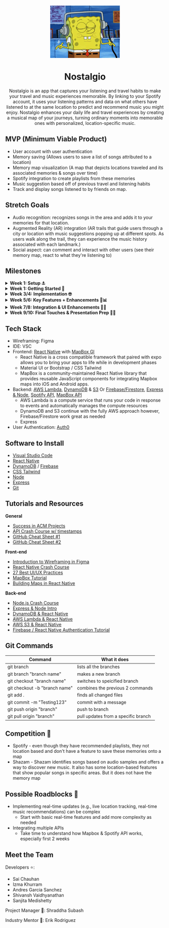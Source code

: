 
<p align="center">
  <img src="https://github.com/acm-projects/Nostalgio/blob/main/listening-to-music-spongebob.gif"/>
</p>

# <h1 align="center">Nostalgio</h1>

<p align="center">
Nostalgio is an app that captures your listening and travel habits to make your travel and music experiences memorable. By linking to your Spotify account, it uses your listening patterns and data on what others have listened to at the same location to predict and recommend music you might enjoy. Nostalgio enhances your daily life and travel experiences by creating a musical map of your journeys, turning ordinary moments into memorable ones with personalized, location-specific music.
</p>

## MVP (Minimum Viable Product)


* User account with user authentication
* Memory saving (Allows users to save a list of songs attributed to a location)
* Memory map visualization (A map that depicts locations traveled and its associated memories & songs over time)
* Spotify integration to create playlists from these memories
* Music suggestion based off of previous travel and listening habits
* Track and display songs listened to by friends on map. 
  



## Stretch Goals

* Audio recognition: recognizes songs in the area and adds it to your memories for that location.
* Augmented Reality (AR) integration (AR trails that guide users through a city or location with music suggestions popping up at different spots. As users walk along the trail, they can experience the music history associated with each landmark.)
* Social aspect: can comment and interact with other users (see their memory map, react to what they're listening to)



## Milestones

<details closed>
  <summary>  <strong> Week 1: Setup ⚓ </strong> </summary>
  <br>

- General:
  - Assign roles for front-end and back-end development.
  - Discuss overall project scope, tech stack/options (React Native for frontend, AWS for backend)
  - Schedule meetings for weekly meetings
  - Start Low fidelity with everyone to get a vision of the app
- Frontend:
  - Start working on figma and be ready to show progress dev night
  - Learn React Native/Flutter and decide which you wanna work with
- Backend:
  - Research AWS and begin setting up your environment (AWS EC2, S3).
  - Start exploring database frameworks (e.g., MongoDB, DynamoDB).
  - Explore Spotify API

</details>
<details closed>
  <summary>  <strong> Week 1: Getting Started 🏃 </strong> </summary>
  <br>
  
- Frontend:
  - Figma design complete
  - Basic Routing: Implement initial routing in React Native to connect key screens.
- Backend:
  - Continue researching the AWS tech stack 
  - Database Schema: Design the DynamoDB schema to store user data, memories, and listening history.
  - Mapbox Integration: Begin researching how to integrate Mapbox into the app for location tracking.
  - Begin brainstorming and researching the music suggestion algorithm based on location and listening habits.

</details>

<details closed>
  <summary>  <strong> Week 3/4: Implementation 🤓 </strong> </summary>
  <br>

- General:
  - Team Sync: Regular check-ins to address any blockers, especially since the team is new to the tech stack.
- Frontend:
  - Core Pages: Begin coding key components such as the Memory Input Page, Map Visualization Page, and Music Suggestion Page.
  - Mapbox Integration: Start integrating Mapbox into the frontend to display user locations and memory markers.
- Backend:
  - Database Setup: Implement the DynamoDB schema, focusing on saving and retrieving user memories and listening data.
  - Spotify API Integration: Set up initial connections to the Spotify API to fetch user listening data.
  - Mapbox API: Set up backend logic to handle location data and pass it to the frontend.

</details>

<details closed>
  <summary>  <strong> Week 5/6: Key Features + Enhancements 🎵📊 </strong> </summary>
  <br>

- General:
  - Midway Review: Review progress, adjust goals if necessary, and ensure both frontend and backend are on track for integration.
- Frontend:
  - Memory Visualization: Enhance map visualization with memory markers, user journeys, and interaction features (comments, reactions).
  - Popular Songs Display: Implement UI to display popular songs and genres at specific locations.
- Backend:
  - Memory Logic: Finalize backend logic for saving and retrieving memories and associated music.
  - Real-Time Updates: Implement real-time updates for what other users have listened to at certain locations.
  - Music Suggestion Algorithm: Start developing the core algorithm for music suggestions based on user data and location.

</details>

<details closed>
  <summary>  <strong> Week 7/8: Integration & UI Enhancements 🎵🏁 </strong> </summary>
  <br>

- General:
  - Presentation Prep: Start preparing the presentation and demo, focusing on the key features and how they work together.
  - Work on stretch goals if possible
- Frontend:
  - UI Enhancements: Polish the UI and ensure smooth navigation between different pages.
  - Integration Testing: Begin testing the integration between frontend and backend, especially for features like memory saving, map visualization, and music suggestions.
- Backend:
  - Final Integration: Complete the integration of all APIs (Spotify, Mapbox) and ensure the backend is fully functional.
  - User Authentication: Finalize the user authentication flow and connect it with the database.

</details>

<details closed>
  <summary>  <strong> Week 9/10: Final Touches & Presentation Prep 💪📢 </strong> </summary>
  <br>

- General:
  - Bug Fixes & Polish: Address any bugs, finalize UI/UX, and ensure the app is stable and ready for presentation.
  - Final Testing: Conduct thorough testing of all features, focusing on user journeys and the core algorithm.
  - Presentation: Prepare slides, script, and rehearse the demo. Ensure everyone is confident with their part of the presentation.

</details>



## Tech Stack
* Wireframing: Figma
* IDE: VSC
* Frontend: [React Native](https://reactnative.dev/) with [MapBox Gl](https://docs.mapbox.com/help/glossary/maps-sdk-for-react-native/)
  * React Native is a cross compatible framework that paired with expo allows you to bring your apps to life while in development phases
  * Material UI or Bootstrap / CSS Tailwind
  * MapBox is a community-maintained React Native library that provides reusable JavaScript components for integrating Mapbox maps into iOS and Android apps.
* Backend: [AWS Lambda](https://www.serverless.com/aws-lambda), [DynamoDB](https://docs.aws.amazon.com/amazondynamodb/latest/developerguide/Introduction.html) & [S3](https://docs.aws.amazon.com/AmazonS3/latest/userguide/Welcome.html) Or [Firebase/Firestore](https://firebase.google.com/docs/firestore), [Express & Node](https://developer.mozilla.org/en-US/docs/Learn/Server-side/Express_Nodejs/Introduction), [Spotify API](https://developer.spotify.com/documentation/web-api), [MapBox API](https://docs.mapbox.com/api/overview/)
  * AWS Lambda is a compute service that runs your code in response to events and automatically manages the compute resources
  * DynamoDB and S3 continue with the fully AWS approach however, Firebase/Firestore work great as needed
  * Express
* User Authentication: [Auth0](https://auth0.com/docs)



## Software to Install
  - [Visual Studio Code](https://code.visualstudio.com/)
  - [React Native](https://reactnative.dev/docs/environment-setup)
  - [DynamoDB](https://aws.amazon.com/dynamodb/) / [Firebase](https://firebase.google.com/docs/web/setup)
  - [CSS Tailwind](https://tailwindcss.com/docs/guides/nextjs)
  - [Node](https://nodejs.org/en/)
  - [Express](https://expressjs.com/)
  - [Git](https://git-scm.com/downloads)

## Tutorials and Resources  
  **General**
  - [Success in ACM Projects](https://docs.google.com/document/d/18Zi3DrKG5e6g5Bojr8iqxIu6VIGl86YBSFlsnJnlM88/edit#heading=h.ky82xv3vtbpi)
  - [API Crash Course w/ timestamps](https://www.youtube.com/watch?v=GZvSYJDk-us)
  - [GitHub Cheat Sheet #1](https://education.github.com/git-cheat-sheet-education.pdf)
  - [GitHub Cheat Sheet #2](https://drive.google.com/file/d/1OddwoSvNJ3dQuEBw3RERieMXmOicif9_/view)
  
  **Front-end**
  - [Introduction to Wireframing in Figma](https://www.youtube.com/watch?v=6t_dYhXyYjI)
  - [React Native Crash Course](https://www.youtube.com/watch?v=w7ejDZ8SWv8)
  - [27 Best UI/UX Practices](https://729solutions.com/ux-ui-best-practices/)
  - [MapBox Tutorial](https://www.youtube.com/watch?v=JJatzkPcmoI)
  - [Building Maps in React Native](https://medium.com/@mshuecodev/building-maps-in-react-native-with-mapbox-a-step-by-step-tutorial-6491f2190db9)
  
  **Back-end**
  - [Node.js Crash Course](https://www.youtube.com/watch?v=zb3Qk8SG5Ms&list=PL4cUxeGkcC9jsz4LDYc6kv3ymONOKxwBU)
  - [Express & Node Intro](https://youtu.be/jivyItmsu18?si=YbLWhSxKg1C44Qht)
  - [DynamoDB & React Native](https://docs.aws.amazon.com/prescriptive-guidance/latest/patterns/build-a-serverless-react-native-mobile-app-by-using-aws-amplify.html)
  - [AWS Lambda & React Native](https://docs.aws.amazon.com/prescriptive-guidance/latest/patterns/build-a-serverless-react-native-mobile-app-by-using-aws-amplify.html)
  - [AWS S3 & React Native](https://jaka-tertinek.medium.com/upload-files-from-react-native-app-to-aws-s3-3d3cb85e9d4)
  - [Firebase / React Native Authentication Tutorial](https://www.youtube.com/watch?v=ONAVmsGW6-M)

## Git Commands

| Command                       | What it does                        |
| ----------------------------- | ----------------------------------- |
| git branch                    | lists all the branches              |
| git branch "branch name"      | makes a new branch                  |
| git checkout "branch name"    | switches to speicified branch       |
| git checkout -b "branch name" | combines the previous 2 commands    |
| git add .                     | finds all changed files             |
| git commit -m "Testing123"    | commit with a message               |
| git push origin "branch"      | push to branch                      |
| git pull origin "branch"      | pull updates from a specific branch |

## Competition 🫢
* Spotify - even though they have recommended playlists, they not location based and don't have a feature to save these memories onto a map
* Shazam - Shazam identifies songs based on audio samples and offers a way to discover new music. It also has some location-based features that show popular songs in specific areas. But it 
  does not have the memory map

## Possible Roadblocks 🧠
- Implementing real-time updates (e.g., live location tracking, real-time music recommendations) can be complex
  - Start with basic real-time features and add more complexity as needed
- Integrating multiple APIs
  - Take time to understand how Mapbox & Spotify API works, especially first 2 weeks

  
## Meet the Team

Developers ⭐: 
* Sai Chauhan
* Izma	Khurram
* Andres Garcia Sanchez
* Shivansh Vaidhyanathan
* Sanjita Medishetty
      
Project Manager 🤺: Shraddha Subash

Industry Mentor 👔: Erik Rodriguez

